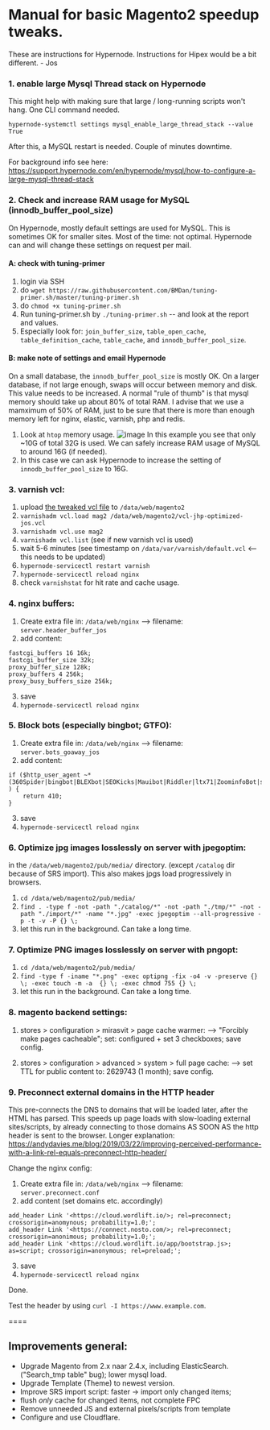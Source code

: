 # Manual for basic Magento2 speedup tweaks.
These are instructions for Hypernode. Instructions for Hipex would be a bit different. - Jos


### 1. enable large Mysql Thread stack on Hypernode
This might help with making sure that large / long-running scripts won't hang. 
One CLI command needed.

`hypernode-systemctl settings mysql_enable_large_thread_stack --value True`

After this, a MySQL restart is needed. Couple of minutes downtime.

For background info see here: https://support.hypernode.com/en/hypernode/mysql/how-to-configure-a-large-mysql-thread-stack





### 2. Check and increase RAM usage for MySQL (innodb_buffer_pool_size)

On Hypernode, mostly default settings are used for MySQL. This is sometimes OK for smaller sites. Most of the time: not optimal.
Hypernode can and will change these settings on request per mail.

#### A: check with tuning-primer
1. login via SSH
2. do `wget https://raw.githubusercontent.com/BMDan/tuning-primer.sh/master/tuning-primer.sh`
3. do `chmod +x tuning-primer.sh`
4. Run tuning-primer.sh by `./tuning-primer.sh` -- and look at the report and values.
5. Especially look for: `join_buffer_size`, `table_open_cache`, `table_definition_cache`, `table_cache`, and `innodb_buffer_pool_size`.

#### B: make note of settings and email Hypernode
On a small database, the `innodb_buffer_pool_size` is mostly OK. On a larger database, if not large enough, swaps will occur between memory and disk.
This value needs to be increased. A normal "rule of thumb" is that mysql memory should take up about 80% of total RAM.
I advise that we use a mamximum of 50% of RAM, just to be sure that there is more than enough memory left for nginx, elastic, varnish, php and redis.
1. Look at `htop` memory usage.
![image](https://user-images.githubusercontent.com/80516148/126620340-a490ad5e-0507-4d0d-ba85-78667b544774.png)
In this example you see that only ~10G of total 32G is used. We can safely increase RAM usage of MySQL to around 16G (if needed).
2. In this case we can ask Hypernode to increase the setting of `innodb_buffer_pool_size` to 16G.




### 3. varnish vcl:

1. upload [the tweaked vcl file](https://github.com/JosQlicks/magento-speed-tweaks/blob/main/vcl-jhp-optimized-jos.vcl) to `/data/web/magento2`
2. `varnishadm vcl.load mag2 /data/web/magento2/vcl-jhp-optimized-jos.vcl`
3. `varnishadm vcl.use mag2`
4. `varnishadm vcl.list`  (see if new varnish vcl is used)
5. wait 5-6 minutes (see timestamp on `/data/var/varnish/default.vcl` <-- this needs to be updated)
6. `hypernode-servicectl restart varnish`
7. `hypernode-servicectl reload nginx`
8. check `varnishstat` for hit rate and cache usage.




### 4. nginx buffers:

1. Create extra file in: `/data/web/nginx` --> filename: `server.header_buffer_jos`
2. add content:
```
fastcgi_buffers 16 16k;
fastcgi_buffer_size 32k;
proxy_buffer_size 128k;
proxy_buffers 4 256k;
proxy_busy_buffers_size 256k;
```
3. save
4. `hypernode-servicectl reload nginx`



### 5. Block bots (especially bingbot; GTFO):

1. Create extra file in: `/data/web/nginx` --> filename: `server.bots_goaway_jos`
2. add content:
```
if ($http_user_agent ~* (360Spider|bingbot|BLEXbot|SEOKicks|Mauibot|Riddler|ltx71|ZoominfoBot|seznam|velen|GrapeshotCrawler|Baidu|Censys|Pinterest) ) {
    return 410;
}
```
3. save
4. `hypernode-servicectl reload nginx`




### 6. Optimize jpg images losslessly on server with jpegoptim:
in the `/data/web/magento2/pub/media/` directory.
(except `/catalog` dir because of SRS import). This also makes jpgs load progressively in browsers.

1. `cd /data/web/magento2/pub/media/`
2. `find . -type f -not -path "./catalog/*" -not -path "./tmp/*" -not -path "./import/*" -name "*.jpg" -exec jpegoptim --all-progressive -p -t -v -P {} \;`
3. let this run in the background. Can take a long time.

### 7. Optimize PNG images losslessly on server with pngopt:
1. `cd /data/web/magento2/pub/media/`
2. `find -type f -iname "*.png" -exec optipng -fix -o4 -v -preserve {} \; -exec touch -m -a  {} \; -exec chmod 755 {} \;`
3. let this run in the background. Can take a long time.


### 8. magento backend settings:
1. stores > configuration > mirasvit > page cache warmer:
--> "Forcibly make pages cacheable"; set: configured + set 3 checkboxes; save config.

2. stores > configuration > advanced > system > full page cache: 
--> set TTL for public content to: 2629743 (1 month); save config.

### 9. Preconnect external domains in the HTTP header
This pre-connects the DNS to domains that will be loaded later, after the HTML has parsed. This speeds up page loads with slow-loading external sites/scripts, by already connecting to those domains AS SOON AS the http header is sent to the browser.
Longer explanation: https://andydavies.me/blog/2019/03/22/improving-perceived-performance-with-a-link-rel-equals-preconnect-http-header/

Change the nginx config:

1. Create extra file in: `/data/web/nginx` --> filename: `server.preconnect.conf`
2. add content (set domains etc. accordingly)
```
add_header Link '<https://cloud.wordlift.io/>; rel=preconnect; crossorigin=anomynous; probability=1.0;';
add_header Link '<https://connect.nosto.com/>; rel=preconnect; crossorigin=anonimous; probability=1.0;';
add_header Link '<https://cloud.wordlift.io/app/bootstrap.js>; as=script; crossorigin=anonymous; rel=preload;';
```
3. save
4. `hypernode-servicectl reload nginx`

Done.

Test the header by using `curl -I https://www.example.com`.


====


## Improvements general:
- Upgrade Magento from 2.x naar 2.4.x, including ElasticSearch. ("Search_tmp table" bug); lower mysql load.
- Upgrade Template (Theme) to newest version.
- Improve SRS import script: faster -> import only changed items; 
- flush *only* cache for changed items, not complete FPC
- Remove unneeded JS and external pixels/scripts from template
- Configure and use Cloudflare.




